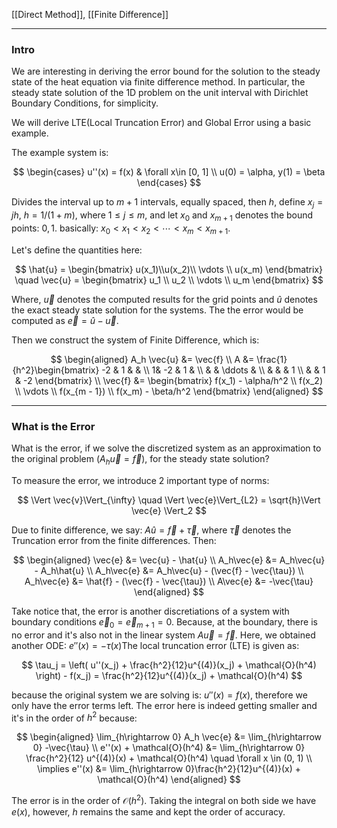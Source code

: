 [[Direct Method]], [[Finite Difference]]


---
### **Intro**

We are interesting in deriving the error bound for the solution to the steady state of the heat equation via finite difference method. In particular, the steady state solution of the 1D problem on the unit interval with Dirichlet Boundary Conditions, for simplicity. 


We will derive LTE(Local Truncation Error) and Global Error using a basic example. 

The example system is: 

$$
\begin{cases}
    u''(x) = f(x) & \forall  x\in [0, 1]
    \\
    u(0) = \alpha, y(1) = \beta 
\end{cases}
$$

Divides the interval up to $m + 1$ intervals, equally spaced, then $h$, define $x_j = jh$, $h = 1/(1 + m)$, where $1\le j \le m$, and let $x_0$ and $x_{m + 1}$ denotes the bound points: $0, 1$. basically: $x_0 < x_1 < x_2 < \cdots < x_{m} < x_{m + 1}$. 

Let's define the quantities here: 

$$
\hat{u} = \begin{bmatrix}
    u(x_1)\\u(x_2)\\ \vdots \\  u(x_m)
\end{bmatrix}
\quad 
\vec{u} = \begin{bmatrix}
    u_1 \\ u_2 \\ \vdots \\ u_m
\end{bmatrix}
$$

Where, $\vec{u}$ denotes the computed results for the grid points and $\hat{u}$ denotes the exact steady state solution for the systems. The the error would be computed as $\vec{e} = \hat{u} -\vec{u}$. 

Then we construct the system of Finite Difference, which is: 

$$
\begin{aligned}
    A_h \vec{u} &= \vec{f}
    \\
    A &= \frac{1}{h^2}\begin{bmatrix}
        -2 & 1 & & \\
        1& -2 & 1 & \\
        & & \ddots & \\
        & & & 1 \\
        & & 1 & -2
    \end{bmatrix}
    \\
    \vec{f} &= 
    \begin{bmatrix}
        f(x_1) - \alpha/h^2
        \\
        f(x_2)
        \\
        \vdots
        \\
        f(x_{m - 1})
        \\
        f(x_m) - \beta/h^2
    \end{bmatrix}
\end{aligned}
$$


---
### **What is the Error**

What is the error, if we solve the discretized system as an approximation to the original problem ($A_h\vec{u} = \vec{f}$), for the steady state solution? 

To measure the error, we introduce 2 important type of norms: 

$$
\Vert \vec{v}\Vert_{\infty} \quad 
\Vert \vec{e}\Vert_{L2} = \sqrt{h}\Vert \vec{e} \Vert_2
$$

Due to finite difference, we say: $A\hat{u} = \vec{f} + \vec{\tau}$, where $\vec{\tau}$ denotes the Truncation error from the finite differences. Then: 

$$
\begin{aligned}
    \vec{e} &= \vec{u} - \hat{u}
    \\
    A_h\vec{e} &= A_h\vec{u}  - A_h\hat{u}
    \\
    A_h\vec{e} &= A_h\vec{u} - (\vec{f} - \vec{\tau})
    \\
    A_h\vec{e} &= \hat{f} - (\vec{f} - \vec{\tau})
    \\
    A\vec{e} &= -\vec{\tau}
\end{aligned}
$$

Take notice that, the error is another discretiations of a system with boundary conditions $\vec{e}_0 = \vec{e}_{m +1}= 0$. Because, at the boundary, there is no error and it's also not in the linear system $A\vec{u} = \vec{f}$. Here, we obtained another ODE: $e''(x) = - \tau(x)$The local truncation error (LTE) is given as: 

$$
\tau_j = \left(
    u''(x_j) + \frac{h^2}{12}u^{(4)}(x_j) + \mathcal{O}(h^4)
\right) - f(x_j) = \frac{h^2}{12}u^{(4)}(x_j) + \mathcal{O}(h^4)
$$

because the original system we are solving is: $u''(x) = f(x)$, therefore we only have the error terms left. The error here is indeed getting smaller and it's in the order of $h^2$ because: 

$$
\begin{aligned}
    \lim_{h\rightarrow 0} A_h \vec{e} &= \lim_{h\rightarrow 0} -\vec{\tau}
    \\
    e''(x) + \mathcal{O}(h^4) &= 
    \lim_{h\rightarrow 0} \frac{h^2}{12} u^{(4)}(x) + \mathcal{O}(h^4) \quad \forall x \in (0, 1)
    \\
    \implies 
    e''(x) &= \lim_{h\rightarrow 0}\frac{h^2}{12}u^{(4)}(x) + \mathcal{O}(h^4)
\end{aligned}
$$

The error is in the order of $\mathcal{O}(h^2)$. Taking the integral on both side we have $e(x)$, however, $h$ remains the same and kept the order of accuracy. 
